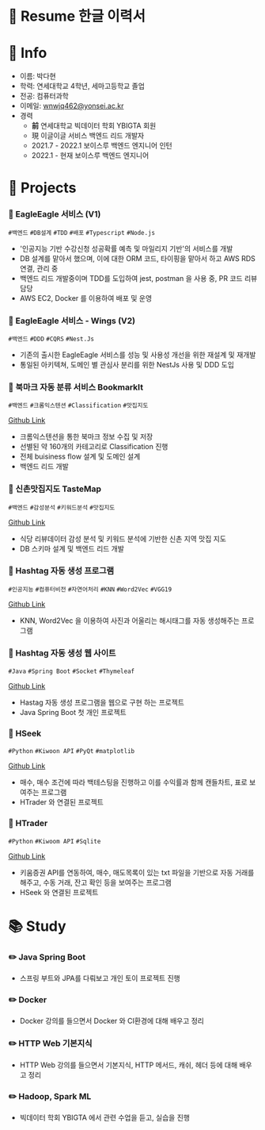 # 📄 Resume 한글 이력서

# 🔎 Info

- 이름: 박다현
- 학력: 연세대학교 4학년, 세마고등학교 졸업
- 전공: 컴퓨터과학
- 이메일: wnwjq462@yonsei.ac.kr
- 경력
    - **前** 연세대학교 빅데이터 학회 YBIGTA 회원
    - 現 이글이글 서비스 백엔드 리드 개발자
    - 2021.7 - 2022.1 보이스루 백엔드 엔지니어 인턴
    - 2022.1 - 현재      보이스루 백엔드 엔지니어

# 📂 Projects

### 📑 EagleEagle 서비스 (V1)

`#백엔드` `#DB설계` `#TDD` `#배포` `#Typescript` `#Node.js`

- '인공지능 기반 수강신청 성공확률 예측 및 마일리지 기반'의 서비스를 개발
- DB 설계를 맡아서 했으며, 이에 대한 ORM 코드, 타이핑을 맡아서 하고 AWS RDS 연결, 관리 중
- 백엔드 리드 개발중이며 TDD를 도입하여 jest, postman 을 사용 중,  PR 코드 리뷰 담당
- AWS EC2, Docker 를 이용하여 배포 및 운영

### 📑 EagleEagle 서비스 - Wings (V2)

`#백엔드` `#DDD` `#CQRS` `#Nest.Js`

- 기존의 출시한 EagleEagle 서비스를 성능 및 사용성 개선을 위한 재설계 및 재개발
- 통일된 아키텍쳐, 도메인 별 관심사 분리를 위한 NestJs 사용 및 DDD 도입

### 📑 북마크 자동 분류 서비스 BookmarkIt

`#백엔드` `#크롬익스텐션` `#Classification` `#맛집지도`

[Github Link](https://github.com/BMI-YBIGTA/bookmarkit-api)

- 크롬익스텐션을 통한 북마크 정보 수집 및 저장
- 선별된 약 160개의 카테고리로 Classification 진행
- 전체 buisiness flow 설계 및 도메인 설계
- 백엔드 리드 개발

### 📑 신촌맛집지도 TasteMap

`#백엔드` `#감성분석` `#키워드분석` `#맛집지도`

[Github Link](https://github.com/wnwjq462/TasteMap)

- 식당 리뷰데이터 감성 분석 및 키워드 분석에 기반한 신촌 지역 맛집 지도
- DB 스키마 설계 및 백엔드 리드 개발

### 📑 Hashtag 자동 생성 프로그램

`#인공지능` `#컴퓨터비전` `#자연어처리` `#KNN` `#Word2Vec` `#VGG19` 

[Github Link](https://github.com/wnwjq462/Instagram-hashtag-generator)

- KNN, Word2Vec 을 이용하여 사진과 어울리는 해시태그를 자동 생성해주는 프로그램

### 📑 Hashtag 자동 생성 웹 사이트

`#Java` `#Spring Boot` `#Socket` `#Thymeleaf`

[Github Link](https://github.com/wnwjq462/Hashtag-Generating-Web)

- Hastag 자동 생성 프로그램을 웹으로 구현 하는 프로젝트
- Java Spring Boot 첫 개인 프로젝트

### 📑 HSeek

`#Python` `#Kiwoon API` `#PyQt` `#matplotlib`

[Github Link](https://github.com/wnwjq462/HSeek)

- 매수, 매수 조건에 따라 백테스팅을 진행하고 이를 수익률과 함께 캔들차트, 표로 보여주는 프로그램
- HTrader 와 연결된 프로젝트

### 📑 HTrader

`#Python` `#Kiwoom API` `#Sqlite`

[Github Link](https://github.com/wnwjq462/HTrader)

- 키움증권 API를 연동하여, 매수, 매도목록이 있는 txt 파일을 기반으로 자동 거래를 해주고, 수동 거래, 잔고 확인 등을 보여주는 프로그램
- HSeek 와 연결된 프로젝트

# 📚 Study

### ✏️ Java Spring Boot

- 스프링 부트와 JPA를 다뤄보고 개인 토이 프로젝트 진행

### ✏️ Docker

- Docker 강의를 들으면서 Docker 와 CI환경에 대해 배우고 정리

### ✏️ HTTP Web 기본지식

- HTTP Web 강의를 들으면서 기본지식, HTTP 메서드, 캐쉬, 헤더 등에 대해 배우고 정리

### ✏️ Hadoop, Spark ML

- 빅데이터 학회 YBIGTA 에서 관련 수업을 듣고, 실습을 진행